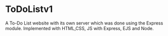# ToDoListv1

A To-Do List website with its own server which was done using the Express module. Implemented with HTML,CSS, JS with Express, EJS and Node.
